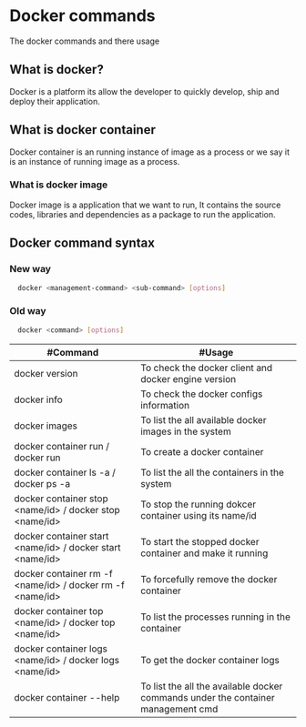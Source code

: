 # Docker commands

The docker commands and there usage

## What is docker?
Docker is a platform its allow the developer to quickly develop, ship and deploy their application.

## What is docker container
Docker container is an running instance of image as a process or we say it is an instance of running image as a process.

### What is docker image
Docker image is a application that we want to run, It contains the source codes, libraries and dependencies as a package to run the application.


## Docker command syntax

### New way
```bash
  docker <management-command> <sub-command> [options]
```
### Old way
```bash
  docker <command> [options]
```


| #Command                                                                    | #Usage                                                                           |
|-----------------------------------------------------------------------------|----------------------------------------------------------------------------------|
| docker version                                                              | To check the docker client and docker engine version                             |
| docker info                                                                 | To check the docker configs information                                          |
| docker images                                                               | To list the all available docker images in the system                            |
| docker container run / docker run                                           | To create a docker container                                                     |
| docker container ls -a / docker ps -a                                       | To list the all the containers in the system                                     |
| docker container stop <name/id> / docker stop <name/id>                     | To stop the running dokcer container using its name/id                           |
| docker container start <name/id> / docker start <name/id>                   | To start the stopped docker container and make it running                        |
| docker container rm -f <name/id> / docker rm -f <name/id>                   | To forcefully remove the docker container
| docker container top <name/id> / docker top <name/id>                       | To list the processes running in the container                                   |
| docker container logs <name/id> / docker logs <name/id>                     | To get the docker container logs                                                 |
| docker container --help                                                     | To list the all the available docker commands under the container management cmd |